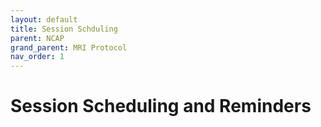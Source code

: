 ```yaml
---
layout: default
title: Session Schduling
parent: NCAP
grand_parent: MRI Protocol
nav_order: 1
---
```


# Session Scheduling and Reminders
